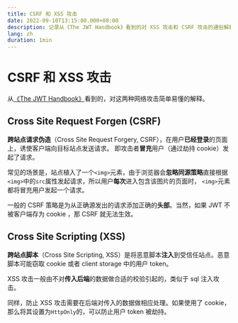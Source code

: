 ```yaml
---
title: CSRF 和 XSS 攻击
date: 2022-09-10T13:15:00.000+08:00
description: 记录从《The JWT Handbook》看到的对 XSS 攻击和 CSRF 攻击的通俗解释。
lang: zh
duration: 1min
---
```


# CSRF 和 XSS 攻击

从[《The JWT Handbook》](https://auth0.com/resources/ebooks/jwt-handbook)看到的，对这两种网络攻击简单易懂的解释。

## Cross Site Request Forgen (CSRF)

**跨站点请求伪造**（Cross Site Request Forgery, CSRF），在用户**已经登录**的页面上，诱使客户端向目标站点发送请求。
即攻击者**冒充**用户（通过劫持 cookie）发起了请求。

常见的场景是，站点植入了一个`<img>`元素，由于浏览器会**忽略同源策略**直接根据`<img>`中的`src`属性发起请求，所以用户**每次**进入包含该图片的页面时，
`<img>`元素都将冒充用户发起一个请求。

一般的 CSRF 策略是为从正确源发出的请求添加正确的**头部**。当然，如果 JWT 不被客户端存为 cookie ，那 CSRF 就无法生效。

## Cross Site Scripting (XSS)

**跨站点脚本**（Cross Site Scripting, XSS）是将恶意脚本**注入**到受信任站点。恶意脚本可能窃取 cookie 或者 client storage 中的用户 token。

XSS 攻击一般由不对**传入后端**的数据做合适的校验引起的，类似于 sql 注入攻击。

同样，防止 XSS 攻击需要在后端对传入的数据做相应处理。如果使用了 cookie，那么将其设置为`HttpOnly`的，可以防止用户 token 被劫持。
